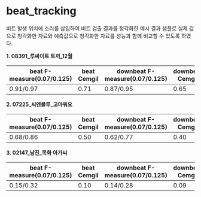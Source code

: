 # beat_tracking
비트 발생 위치에 소리를 삽입하여 비트 검출 결과를 청각화한 예시 결과 샘플로
실제 값으로 청각화한 자료와 예측값으로 청각화한 자료를 성능과 함께 비교할 수 있도록 하였다.

**1. 08391_루싸이트 토끼_12월**


| beat F-measure(0.07/0.125) | beat Cemgil | downbeat F-measure(0.07/0.125) | downbeat Cemgil |
| ------ | -- | -- |----------- |
| 0.91/0.97 | 0.71 | 0.87/0.95 | 0.65 |



**2. 07225_씨엔블루_고마워요**



| beat F-measure(0.07/0.125) | beat Cemgil | downbeat F-measure(0.07/0.125) | downbeat Cemgil |
| ------ | -- | -- |----------- |
| 0.68/0.86 | 0.50 | 0.62/0.77 | 0.40 |


**3. 02147_남진_목화 아가씨**



| beat F-measure(0.07/0.125) | beat Cemgil | downbeat F-measure(0.07/0.125) | downbeat Cemgil |
| ------ | -- | -- |----------- |
| 0.15/0.32 | 0.10 | 0.14/0.28 | 0.09 |
